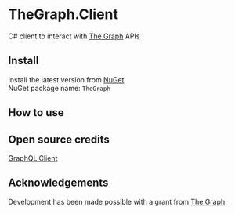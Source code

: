 # TheGraph.Client
C# client to interact with [The Graph](https://thegraph.com/) APIs 

## Install
Install the latest version from [NuGet](https://www.nuget.org/packages/TheGraph/)  
NuGet package name: `TheGraph`


## How to use


## Open source credits
[GraphQL.Client](https://github.com/graphql-dotnet/graphql-client)

## Acknowledgements
Development has been made possible with a grant from [The Graph](https://thegraph.com/blog/wave-one-funding).

